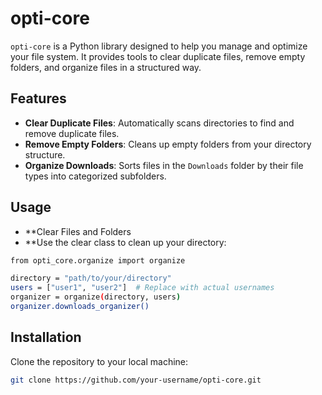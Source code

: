 # opti-core

`opti-core` is a Python library designed to help you manage and optimize your file system. It provides tools to clear duplicate files, remove empty folders, and organize files in a structured way.

## Features

- **Clear Duplicate Files**: Automatically scans directories to find and remove duplicate files.
- **Remove Empty Folders**: Cleans up empty folders from your directory structure.
- **Organize Downloads**: Sorts files in the `Downloads` folder by their file types into categorized subfolders.


## Usage
- **Clear Files and Folders
- **Use the clear class to clean up your directory:
```bash
from opti_core.organize import organize

directory = "path/to/your/directory"
users = ["user1", "user2"]  # Replace with actual usernames
organizer = organize(directory, users)
organizer.downloads_organizer()
```

## Installation

Clone the repository to your local machine:

```bash
git clone https://github.com/your-username/opti-core.git
```


